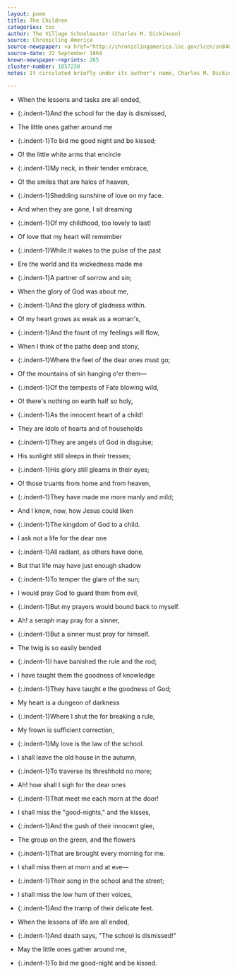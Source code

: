 ```yaml
---
layout: poem
title: The Children
categories: toc
author: The Village Schoolmaster (Charles M. Dickinson)
source: Chronicling America
source-newspaper: <a href="http://chroniclingamerica.loc.gov/lccn/sn84038223/1864-09-22/ed-1/seq-4/" target="_blank"><em>The Maysville Weekly Bulletin</em></a> (Maysville, Kentucky)
source-date: 22 September 1864
known-newspaper-reprints: 265
cluster-number: 1057230
notes: It circulated briefly under its author's name, Charles M. Dickinson, or his "Village Schoolmaster" pen name. Soon, however, newspapers began ascribing the poem to the more famous name Charles Dickens, after which the majority of reprints were attributed to the British novelist rather than the New York poet, lawyer, editor, and consul who actually wrote it.

---
```


- When the lessons and tasks are all ended,
- {:.indent-1}And the school for the day is dismissed,
- The little ones gather around me
- {:.indent-1}To bid me good night and be kissed;
- O! the little white arms that encircle
- {:.indent-1}My neck, in their tender embrace,
- O! the smiles that are halos of heaven,
- {:.indent-1}Shedding sunshine of love on my face.


- And when they are gone, I sit dreaming
- {:.indent-1}Of my childhood, too lovely to last!
- Of love that my heart will remember
- {:.indent-1}While it wakes to the pulse of the past
- Ere the world and its wickedness made me
- {:.indent-1}A partner of sorrow and sin;
- When the glory of God was about me,
- {:.indent-1}And the glory of gladness within.


- O! my heart grows as weak as a woman's,
- {:.indent-1}And the fount of my feelings will flow,
- When I think of the paths deep and stony,
- {:.indent-1}Where the feet of the dear ones must go;
- Of the mountains of sin hanging o'er them—
- {:.indent-1}Of the tempests of Fate blowing wild,
- O! there's nothing on earth half so holy,
- {:.indent-1}As the innocent heart of a child!


- They are idols of hearts and of households
- {:.indent-1}They are angels of God in disguise;
- His sunlight still sleeps in their tresses;
- {:.indent-1}His glory still gleams in their eyes;
- O! those truants from home and from heaven,
- {:.indent-1}They have made me more manly and mild;
- And I know, now, how Jesus could liken
- {:.indent-1}The kingdom of God to a child.


- I ask not a life for the dear one
- {:.indent-1}All radiant, as others have done,
- But that life may have just enough shadow
- {:.indent-1}To temper the glare of the sun;
- I would pray God to guard them from evil,
- {:.indent-1}But my prayers would bound back to myself.
- Ah! a seraph may pray for a sinner,
- {:.indent-1}But a sinner must pray for himself.


- The twig is so easily bended
- {:.indent-1}I have banished the rule and the rod;
- I have taught them the goodness of knowledge
- {:.indent-1}They have taught e the goodness of God;
- My heart is a dungeon of darkness
- {:.indent-1}Where I shut the for breaking a rule,
- My frown is sufficient correction,
- {:.indent-1}My love is the law of the school.


- I shall leave the old house in the autumn,
- {:.indent-1}To traverse its threshhold no more;
- Ah! how shall I sigh for the dear ones
- {:.indent-1}That meet me each morn at the door!
- I shall miss the "good-nights," and the kisses,
- {:.indent-1}And the gush of their innocent glee,
- The group on the green, and the flowers
- {:.indent-1}That are brought every morning for me.


- I shall miss them at morn and at eve—
- {:.indent-1}Their song in the school and the street;
- I shall miss the low hum of their voices,
- {:.indent-1}And the tramp of their delicate feet.
- When the lessons of life are all ended,
- {:.indent-1}And death says, "The school is dismissed!"
- May the little ones gather around me,
- {:.indent-1}To bid me good-night and be kissed.

<br>
